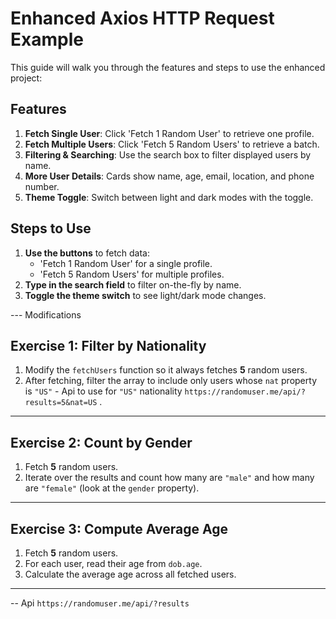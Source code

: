 # Enhanced Axios HTTP Request Example

This guide will walk you through the features and steps to use the enhanced project:

## Features

1. **Fetch Single User**: Click 'Fetch 1 Random User' to retrieve one profile.
2. **Fetch Multiple Users**: Click 'Fetch 5 Random Users' to retrieve a batch.
3. **Filtering & Searching**: Use the search box to filter displayed users by name.
4. **More User Details**: Cards show name, age, email, location, and phone number.
5. **Theme Toggle**: Switch between light and dark modes with the toggle.

## Steps to Use

1. **Use the buttons** to fetch data:
   - 'Fetch 1 Random User' for a single profile.
   - 'Fetch 5 Random Users' for multiple profiles.
2. **Type in the search field** to filter on-the-fly by name.
3. **Toggle the theme switch** to see light/dark mode changes.

--- Modifications

## Exercise 1: Filter by Nationality

1. Modify the `fetchUsers` function so it always fetches **5** random users.
2. After fetching, filter the array to include only users whose `nat` property is `"US"` - Api to use for `"US"` nationality `https://randomuser.me/api/?results=5&nat=US` .

---

## Exercise 2: Count by Gender

1. Fetch **5** random users.
2. Iterate over the results and count how many are `"male"` and how many are `"female"` (look at the `gender` property).

---

## Exercise 3: Compute Average Age

1. Fetch **5** random users.
2. For each user, read their age from `dob.age`.
3. Calculate the average age across all fetched users.

---

-- Api `https://randomuser.me/api/?results`
